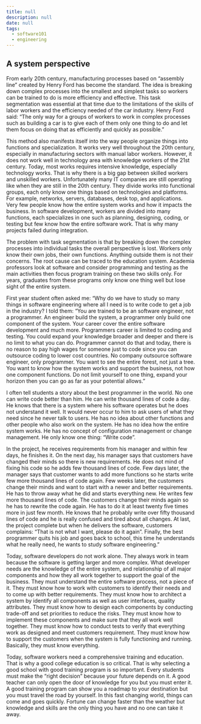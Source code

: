 ```yaml
---
title: null
description: null
date: null
tags:
  - software101
  - engineering
---
```


## A system perspective

From early 20th century, manufacturing processes based on “assembly line” created by Henry Ford has become the standard. The idea is breaking down complex processes into the smallest and simplest tasks so workers can be trained to do is more efficiency and effective. This task segmentation was essential at that time due to the limitations of the skills of labor workers and the efficiency needed of the car industry. Henry Ford said: “The only way for a groups of workers to work in complex processes such as building a car is to give each of them only one thing to do and let them focus on doing that as efficiently and quickly as possible.”

This method also manifests itself into the way people organize things into functions and specialization. It works very well throughout the 20th century, especially in manufacturing sectors with manual labor workers. However, it does not work well in technology area with knowledge workers of the 21st century. Today, most works requires intensive knowledge, especially technology works. That is why there is a big gap between skilled workers and unskilled workers. Unfortunately many IT companies are still operating like when they are still in the 20th century. They divide works into functional groups, each only know one things based on technologies and platforms. For example, networks, servers, databases, desk top, and applications. Very few people know how the entire system works and how it impacts the business. In software development, workers are divided into many functions, each specializes in one such as planning, designing, coding, or testing but few know how the entire software work. That is why many projects failed during integration.

The problem with task segmentation is that by breaking down the complex processes into individual tasks the overall perspective is lost. Workers only know their own jobs, their own functions. Anything outside them is not their concerns. The root cause can be traced to the education system. Academia professors look at software and consider programming and testing as the main activities then focus program training on these two skills only. For years, graduates from these programs only know one thing well but lose sight of the entire system.

First year student often asked me: “Why do we have to study so many things in software engineering where all I need is to write code to get a job in the industry? I told them: “You are trained to be an software engineer, not a programmer. An engineer build the system, a programmer only build one component of the system. Your career cover the entire software development and much more. Programmers career is limited to coding and testing. You could expand your knowledge broader and deeper and there is no limit to what you can do. Programmer cannot do that and today, there is no reason to pay high wages for someone just to code since you can outsource coding to lower cost countries. No company outsource software engineer, only programmer. You want to see the entire forest, not just a tree. You want to know how the system works and support the business, not how one component functions. Do not limit yourself to one thing, expand your horizon then you can go as far as your potential allows.”

I often tell students a story about the best programmer in the world. No one can write code better than him. He can write thousand lines of code a day. He knows that there is a system where his software operates but he does not understand it well. It would never occur to him to ask users of what they need since he never talk to users. He has no idea about other functions and other people who also work on the system. He has no idea how the entire system works. He has no concept of configuration management or change management. He only know one thing: “Write code”.

In the project, he receives requirements from his manager and within few days, he finishes it. On the next day, his manager says that customers have changed their minds so there is new requirements. He does not mind of fixing his code so he adds few thousand lines of code. Few days later, the manager says that customer wants to add more functions so he starts write few more thousand lines of code again. Few weeks later, the customers change their minds and want to start with a newer and better requirements. He has to throw away what he did and starts everything new. He writes few more thousand lines of code. The customers change their minds again so he has to rewrite the code again. He has to do it at least twenty five times more in just few month. He knows that he probably write over fifty thousand lines of code and he is really confused and tired about all changes. At last, the project complete but when he delivers the software, customers complains: “That is not what I want, please do it again”. Finally, the best programmer quits his job and goes back to school, this time he understands what he really need, he wants to study software engineering.”

Today, software developers do not work alone. They always work in team because the software is getting larger and more complex. What developer needs are the knowledge of the entire system, and relationship of all major components and how they all work together to support the goal of the business. They must understand the entire software process, not a piece of it. They must know how to work with customers to identify their needs and to come up with better requirements. They must know how to architect a system by identify all components as well as user interfaces, quality attributes. They must know how to design each components by conducting trade-off and set priorities to reduce the risks. They must know how to implement these components and make sure that they all work well together. They must know how to conduct tests to verify that everything work as designed and meet customers requirement. They must know how to support the customers when the system is fully functioning and running. Basically, they must know everything.

Today, software workers need a comprehensive training and education. That is why a good college education is so critical. That is why selecting a good school with good training program is so important. Every students must make the “right decision” because your future depends on it. A good teacher can only open the door of knowledge for you but you must enter it. A good training program can show you a roadmap to your destination but you must travel the road by yourself. In this fast changing world, things can come and goes quickly. Fortune can change faster than the weather but knowledge and skills are the only thing you have and no one can take it away.
